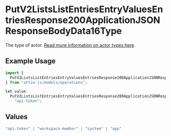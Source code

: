 # PutV2ListsListEntriesEntryValuesEntriesResponse200ApplicationJSONResponseBodyData16Type

The type of actor. [Read more information on actor types here](/docs/actors).

## Example Usage

```typescript
import {
  PutV2ListsListEntriesEntryValuesEntriesResponse200ApplicationJSONResponseBodyData16Type,
} from "attio-js/models/operations";

let value:
  PutV2ListsListEntriesEntryValuesEntriesResponse200ApplicationJSONResponseBodyData16Type =
    "api-token";
```

## Values

```typescript
"api-token" | "workspace-member" | "system" | "app"
```
